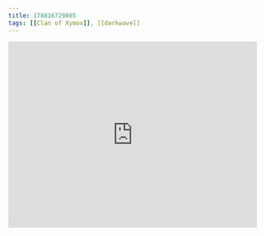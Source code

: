 ```yaml
---
title: 178816729805
tags: [[Clan of Xymox]], [[darkwave]]
---
```

<iframe allow="accelerometer; autoplay; clipboard-write; encrypted-media; gyroscope; picture-in-picture" allowfullscreen="" frameborder="0" height="375" id="youtube_iframe" src="https://www.youtube.com/embed/y47PxC9u6Kc?feature=oembed&amp;enablejsapi=1&amp;origin=https://safe.txmblr.com&amp;wmode=opaque" width="500"></iframe>